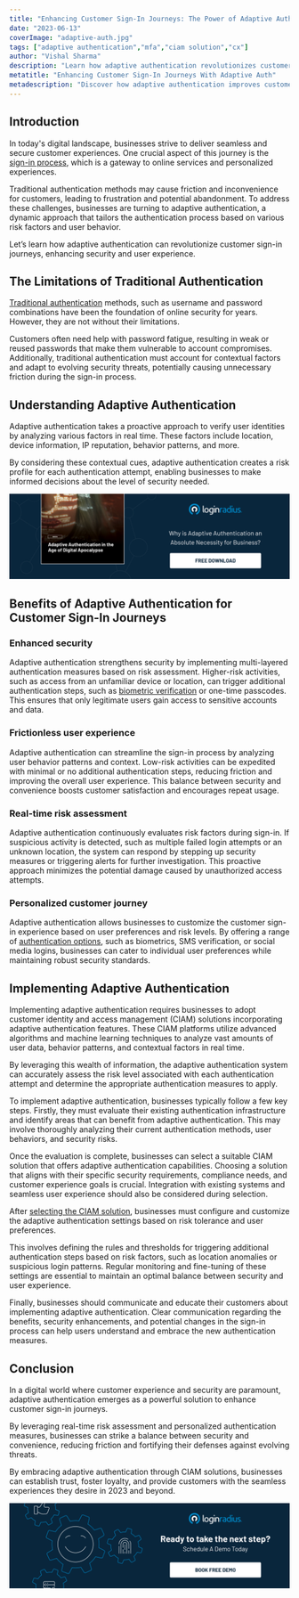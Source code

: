```yaml
---
title: "Enhancing Customer Sign-In Journeys: The Power of Adaptive Authentication"
date: "2023-06-13"
coverImage: "adaptive-auth.jpg"
tags: ["adaptive authentication","mfa","ciam solution","cx"]
author: "Vishal Sharma"
description: "Learn how adaptive authentication revolutionizes customer sign-in journeys by dynamically adjusting security levels. Find out how businesses can balance security and user experience and implement this advanced authentication method to enhance online services."
metatitle: "Enhancing Customer Sign-In Journeys With Adaptive Auth"
metadescription: "Discover how adaptive authentication improves customer sign-in journeys by balancing security and user experience. Explore the benefits and implementation steps of this dynamic authentication method for businesses."
---
```

## Introduction

In today's digital landscape, businesses strive to deliver seamless and secure customer experiences. One crucial aspect of this journey is the [sign-in process](https://www.loginradius.com/blog/growth/power-of-login-box-for-seamless-user-experience/), which is a gateway to online services and personalized experiences. 

Traditional authentication methods may cause friction and inconvenience for customers, leading to frustration and potential abandonment. To address these challenges, businesses are turning to adaptive authentication, a dynamic approach that tailors the authentication process based on various risk factors and user behavior. 

Let’s learn how adaptive authentication can revolutionize customer sign-in journeys, enhancing security and user experience.

## The Limitations of Traditional Authentication

[Traditional authentication](https://www.loginradius.com/blog/identity/what-is-standard-login/) methods, such as username and password combinations have been the foundation of online security for years. However, they are not without their limitations. 

Customers often need help with password fatigue, resulting in weak or reused passwords that make them vulnerable to account compromises. Additionally, traditional authentication must account for contextual factors and adapt to evolving security threats, potentially causing unnecessary friction during the sign-in process.

## Understanding Adaptive Authentication

Adaptive authentication takes a proactive approach to verify user identities by analyzing various factors in real time. These factors include location, device information, IP reputation, behavior patterns, and more. 

By considering these contextual cues, adaptive authentication creates a risk profile for each authentication attempt, enabling businesses to make informed decisions about the level of security needed.

[![EB-Adaptive-auth](EB-Adaptive-auth.png)](https://www.loginradius.com/resource/adaptive-authentication-in-the-age-of-digital-apocalypse/)

## Benefits of Adaptive Authentication for Customer Sign-In Journeys

### Enhanced security

Adaptive authentication strengthens security by implementing multi-layered authentication measures based on risk assessment. Higher-risk activities, such as access from an unfamiliar device or location, can trigger additional authentication steps, such as [biometric verification](https://www.loginradius.com/blog/identity/biometric-authentication-mobile-apps/) or one-time passcodes. This ensures that only legitimate users gain access to sensitive accounts and data.

### Frictionless user experience

Adaptive authentication can streamline the sign-in process by analyzing user behavior patterns and context. Low-risk activities can be expedited with minimal or no additional authentication steps, reducing friction and improving the overall user experience. This balance between security and convenience boosts customer satisfaction and encourages repeat usage.

### Real-time risk assessment

Adaptive authentication continuously evaluates risk factors during sign-in. If suspicious activity is detected, such as multiple failed login attempts or an unknown location, the system can respond by stepping up security measures or triggering alerts for further investigation. This proactive approach minimizes the potential damage caused by unauthorized access attempts.

### Personalized customer journey

Adaptive authentication allows businesses to customize the customer sign-in experience based on user preferences and risk levels. By offering a range of [authentication options](https://www.loginradius.com/authentication/), such as biometrics, SMS verification, or social media logins, businesses can cater to individual user preferences while maintaining robust security standards.

## Implementing Adaptive Authentication

Implementing adaptive authentication requires businesses to adopt customer identity and access management (CIAM) solutions incorporating adaptive authentication features. These CIAM platforms utilize advanced algorithms and machine learning techniques to analyze vast amounts of user data, behavior patterns, and contextual factors in real time. 

By leveraging this wealth of information, the adaptive authentication system can accurately assess the risk level associated with each authentication attempt and determine the appropriate authentication measures to apply.

To implement adaptive authentication, businesses typically follow a few key steps. Firstly, they must evaluate their existing authentication infrastructure and identify areas that can benefit from adaptive authentication. This may involve thoroughly analyzing their current authentication methods, user behaviors, and security risks.

Once the evaluation is complete, businesses can select a suitable CIAM solution that offers adaptive authentication capabilities. Choosing a solution that aligns with their specific security requirements, compliance needs, and customer experience goals is crucial. Integration with existing systems and seamless user experience should also be considered during selection.

After [selecting the CIAM solution](https://www.loginradius.com/), businesses must configure and customize the adaptive authentication settings based on risk tolerance and user preferences. 

This involves defining the rules and thresholds for triggering additional authentication steps based on risk factors, such as location anomalies or suspicious login patterns. Regular monitoring and fine-tuning of these settings are essential to maintain an optimal balance between security and user experience.

Finally, businesses should communicate and educate their customers about implementing adaptive authentication. Clear communication regarding the benefits, security enhancements, and potential changes in the sign-in process can help users understand and embrace the new authentication measures.

## Conclusion

In a digital world where customer experience and security are paramount, adaptive authentication emerges as a powerful solution to enhance customer sign-in journeys. 

By leveraging real-time risk assessment and personalized authentication measures, businesses can strike a balance between security and convenience, reducing friction and fortifying their defenses against evolving threats. 

By embracing adaptive authentication through CIAM solutions, businesses can establish trust, foster loyalty, and provide customers with the seamless experiences they desire in 2023 and beyond.

[![book-a-demo-loginradius](../../assets/book-a-demo-loginradius.png)](https://www.loginradius.com/book-a-demo/)